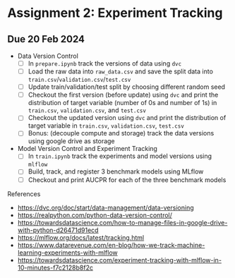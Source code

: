 # Assignment 2: Experiment Tracking 
## Due 20 Feb 2024
- Data Version Control
    - [ ] In `prepare.ipynb` track the versions of data using `dvc`
    - [ ] Load the raw data into `raw_data.csv` and save the split data into `train.csv`/`validation.csv`/`test.csv`
    - [ ] Update train/validation/test split by choosing different random seed
    - [ ] Checkout the first version (before update) using `dvc` and print the distribution of target variable (number of $0$s and number of $1$s) in `train.csv`, `validation.csv`, and `test.csv`
    - [ ] Checkout the updated version using `dvc` and print the distribution of target variable in `train.csv`, `validation.csv`, `test.csv`
    - [ ] Bonus: (decouple compute and storage) track the data versions using google drive as storage
- Model Version Control and Experiment Tracking
    - [ ] In `train.ipynb` track the experiments and model versions using `mlflow`
    - [ ] Build, track, and register 3 benchmark models using MLflow
    - [ ] Checkout and print AUCPR for each of the three benchmark models

References
- https://dvc.org/doc/start/data-management/data-versioning
- https://realpython.com/python-data-version-control/
- https://towardsdatascience.com/how-to-manage-files-in-google-drive-with-python-d26471d91ecd
- https://mlflow.org/docs/latest/tracking.html
- https://www.datarevenue.com/en-blog/how-we-track-machine-learning-experiments-with-mlflow
- https://towardsdatascience.com/experiment-tracking-with-mlflow-in-10-minutes-f7c2128b8f2c
